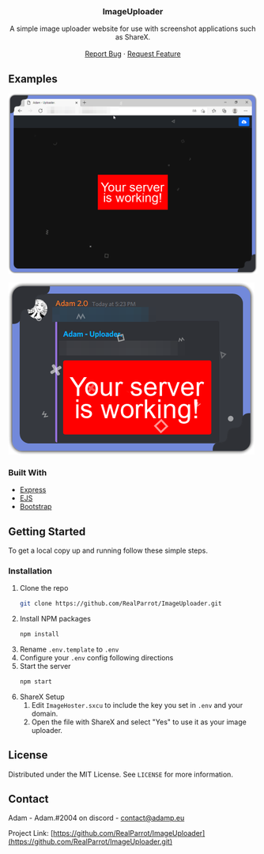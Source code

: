 
<!-- PROJECT LOGO -->
<br />
<p align="center">
  <h3 align="center">ImageUploader</h3>

  <p align="center">
    A simple image uploader website for use with screenshot applications such as ShareX.
    <br />
    <br />
    <a href="https://github.com/RealParrot/ImageUploader/issues">Report Bug</a>
    ·
    <a href="https://github.com/RealParrot/ImageUploader/issues">Request Feature</a>
  </p>
</p>

<!-- ABOUT THE PROJECT -->

## Examples

![Website](heyo/screenshot.png)

![Discord Embed](heyo/discord.png)

### Built With

- [Express](https://expressjs.com/)
- [EJS](https://ejs.co/)
- [Bootstrap](https://getbootstrap.com/)

<!-- GETTING STARTED -->

## Getting Started

To get a local copy up and running follow these simple steps.

### Installation

1. Clone the repo
   ```sh
   git clone https://github.com/RealParrot/ImageUploader.git
   ```
2. Install NPM packages
   ```sh
   npm install
   ```
3. Rename `.env.template` to `.env`
4. Configure your `.env` config following directions
5. Start the server
   ```sh
   npm start
   ```
6. ShareX Setup
   1. Edit `ImageHoster.sxcu` to include the key you set in `.env` and your domain.
   2. Open the file with ShareX and select "Yes" to use it as your image uploader.

<!-- LICENSE -->

## License

Distributed under the MIT License. See `LICENSE` for more information.

<!-- CONTACT -->

## Contact

Adam - Adam.#2004 on discord - contact@adamp.eu

Project Link: [https://github.com/RealParrot/ImageUploader](https://github.com/RealParrot/ImageUploader.git)

<!-- MARKDOWN LINKS & IMAGES -->
<!-- https://www.markdownguide.org/basic-syntax/#reference-style-links -->



